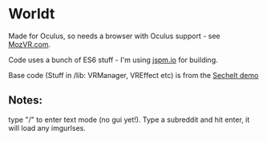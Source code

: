 # Worldt

Made for Oculus, so needs a browser with Oculus support - see [MozVR.com](http://www.mozvr.com).

Code uses a bunch of ES6 stuff - I'm using [jspm.io](http://jspm.io/) for building.

Base code (Stuff in /lib: VRManager, VREffect etc) is from the [Sechelt demo](https://github.com/MozVR/sechelt)

## Notes:

type "/" to enter text mode (no gui yet!). Type a subreddit and hit enter, it will load any imgurlses.

